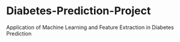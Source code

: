 # Diabetes-Prediction-Project
Application of Machine Learning and Feature Extraction in Diabetes Prediction
